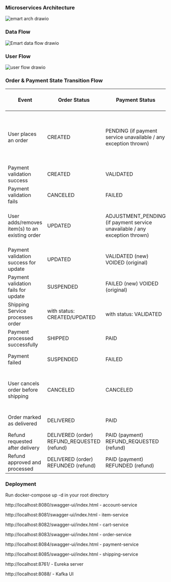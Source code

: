 ### Microservices Architecture
![emart arch drawio](https://github.com/user-attachments/assets/d1badc74-2e2e-4256-afd1-865255e06aed)

### Data Flow

![Emart data flow drawio](https://github.com/user-attachments/assets/8a9e1985-d0fa-45a3-bc7e-ec35ae8b6513)

### User Flow

![user flow drawio](https://github.com/user-attachments/assets/d0935031-30b7-472c-9449-48828fa66b6e)



### Order & Payment State Transition Flow

| Event                                          | Order Status                                | Payment Status                                               | Interservice Call (Sync/Async)                               |
| ---------------------------------------------- | ------------------------------------------- | ------------------------------------------------------------ | :----------------------------------------------------------- |
| User places an order                           | CREATED                                     | PENDING (if payment service unavailable / any exception thrown) | Sync (1. Order → Item: check availability; 2. Account: get address / paymentmethod; 3. Payment: validate card) |
| Payment validation success                     | CREATED                                     | VALIDATED                                                    | Async (Order → Kafka  → Shipping)                            |
| Payment validation fails                       | CANCELED                                    | FAILED                                                       |                                                              |
| User adds/removes item(s) to an existing order | UPDATED                                     | ADJUSTMENT_PENDING (if payment service unavailable / any exception thrown) | Sync (Order → Item: check availability; Order → Payment: validate update) |
| Payment validation success for update          | UPDATED                                     | VALIDATED (new) VOIDED (original)                            | Async (Order → Kafka → Shipping)                             |
| Payment validation fails for update            | SUSPENDED                                   | FAILED (new)      VOIDED (original)                          | Async (Order → Kafka → Shipping)                             |
| Shipping Service processes order               | with status: CREATED/UPDATED                | with status:  VALIDATED                                      | Async (Shipping → Kafka → Payment)                           |
| Payment processed successfully                 | SHIPPED                                     | PAID                                                         | Async (Payment → Kafka → Order/Shipping)                     |
| Payment failed                                 | SUSPENDED                                   | FAILED                                                       | Async (Payment → Kafka → Order/Shipping)                     |
| User cancels order before shipping             | CANCELED                                    | CANCELED                                                     | Sync (Order → Payment: cancel authorization) + Async (Order → Kafka → Shipping) |
| Order marked as delivered                      | DELIVERED                                   | PAID                                                         | Async (Shipping → Kafka → Order)                             |
| Refund requested after delivery                | DELIVERED (order) REFUND_REQUESTED (refund) | PAID (payment) REFUND_REQUESTED (refund)                     | Sync (Order → Payment: initiate refund)                      |
| Refund approved and processed                  | DELIVERED (order) REFUNDED (refund)         | PAID (payment) REFUNDED (refund)                             | Async (Payment → Kafka → Order)                              |



### Deployment

Run docker-compose up -d  in your root directory

http://localhost:8080/swagger-ui/index.html - account-service

http://localhost:8081/swagger-ui/index.html - item-service

http://localhost:8082/swagger-ui/index.html - cart-service

http://localhost:8083/swagger-ui/index.html - order-service

http://localhost:8084/swagger-ui/index.html - payment-service

http://localhost:8085/swagger-ui/index.html - shipping-service

http://localhost:8761/ - Eureka server

http://localhost:8088/ - Kafka UI
